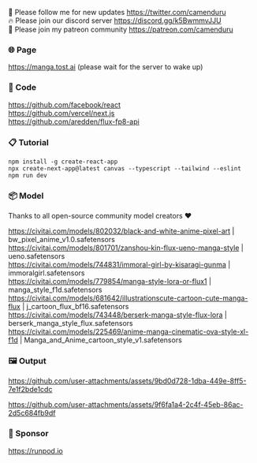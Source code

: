 🐣 Please follow me for new updates https://twitter.com/camenduru <br />
🔥 Please join our discord server https://discord.gg/k5BwmmvJJU <br />
🥳 Please join my patreon community https://patreon.com/camenduru <br />

### 🌐 Page
https://manga.tost.ai (please wait for the server to wake up)

### 🧬 Code
https://github.com/facebook/react <br />
https://github.com/vercel/next.js <br />
https://github.com/aredden/flux-fp8-api <br />

### 📋 Tutorial
```
npm install -g create-react-app
npx create-next-app@latest canvas --typescript --tailwind --eslint
npm run dev
```

### 📦 Model

Thanks to all open-source community model creators ❤ <br />

https://civitai.com/models/802032/black-and-white-anime-pixel-art | bw_pixel_anime_v1.0.safetensors <br />
https://civitai.com/models/801701/zanshou-kin-flux-ueno-manga-style | ueno.safetensors <br />
https://civitai.com/models/744831/immoral-girl-by-kisaragi-gunma | immoralgirl.safetensors <br />
https://civitai.com/models/779854/manga-style-lora-or-flux1 | manga_style_f1d.safetensors <br />
https://civitai.com/models/681642/illustrationscute-cartoon-cute-manga-flux | j_cartoon_flux_bf16.safetensors <br />
https://civitai.com/models/743448/berserk-manga-style-flux-lora | berserk_manga_style_flux.safetensors <br />
https://civitai.com/models/225469/anime-manga-cinematic-ova-style-xl-f1d | Manga_and_Anime_cartoon_style_v1.safetensors <br />

### 🖼 Output

https://github.com/user-attachments/assets/9bd0d728-1dba-449e-8ff5-7e1f2bde1cdc

https://github.com/user-attachments/assets/9f6fa1a4-2c4f-45eb-86ac-2d5c684fb9df

### 🏢 Sponsor
https://runpod.io
